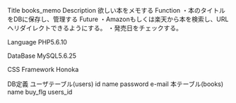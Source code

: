 Title
	books_memo
Description
	欲しい本をメモする
Function
	・本のタイトルをDBに保存し、管理する
Future
	・Amazonもしくは楽天から本を検索し、URLへリダイレクトできるようにする。
	・発売日をチェックする。


Language
	PHP5.6.10

DataBase
	MySQL5.6.25

CSS Framework
	Honoka


DB定義
	ユーザテーブル(users)
		id
		name
		password
		e-mail
	本テーブル(books)
		name
		buy_flg
		users_id
		